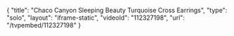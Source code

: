 {
    "title": "Chaco Canyon Sleeping Beauty Turquoise Cross Earrings",
    "type": "solo",
    "layout": "iframe-static",
    "videoId": "112327198",
    "url": "\/tvpembed\/112327198"
}
